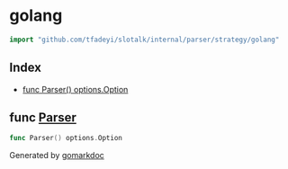 <!-- Code generated by gomarkdoc. DO NOT EDIT -->

# golang

```go
import "github.com/tfadeyi/slotalk/internal/parser/strategy/golang"
```

## Index

- [func Parser() options.Option](<#func-parser>)


## func [Parser](<https://github.com/tfadeyi/sloth-simple-comments/blob/main/internal/parser/strategy/golang/options.go#L7>)

```go
func Parser() options.Option
```



Generated by [gomarkdoc](<https://github.com/princjef/gomarkdoc>)
